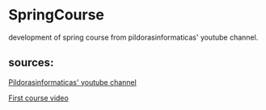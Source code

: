 # SpringCourse
development of spring course from pildorasinformaticas' youtube channel.

## sources:

[Pildorasinformaticas' youtube channel](https://www.youtube.com/channel/UCdulIs-x_xrRd1ezwJZR9ww "PildorasInformaticas'")

[First course video](https://www.youtube.com/watch?v=kFIvslQQZ9k "Curso Spring. Presentación. Vídeo 1")
